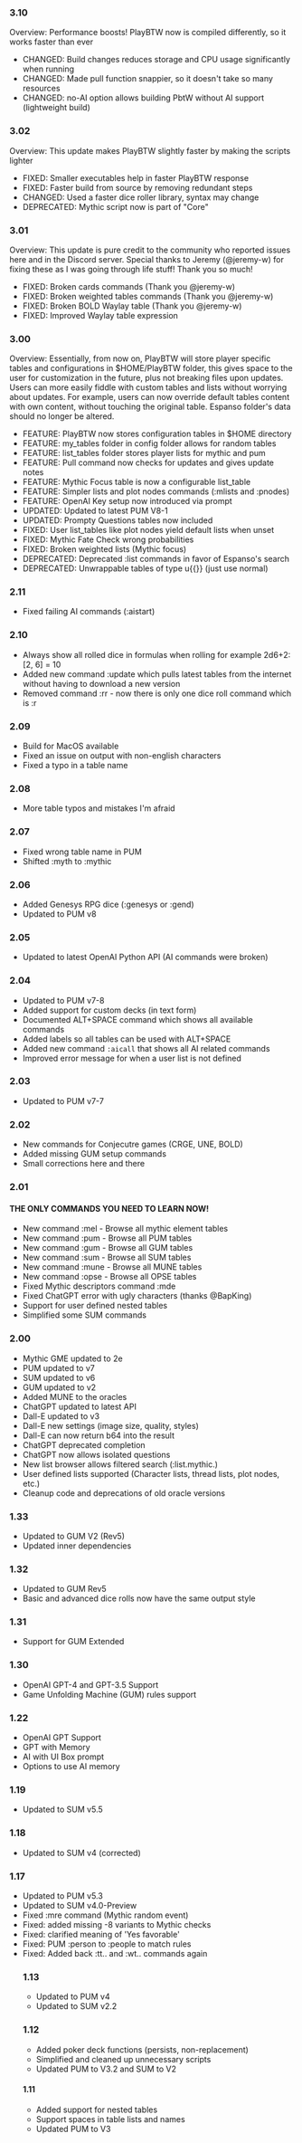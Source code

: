 ### 3.10
Overview: Performance boosts! PlayBTW now is compiled differently, so it works faster than ever

* CHANGED: Build changes reduces storage and CPU usage significantly when running
* CHANGED: Made pull function snappier, so it doesn't take so many resources
* CHANGED: no-AI option allows building PbtW without AI support (lightweight build)

### 3.02
Overview: This update makes PlayBTW slightly faster by making the scripts lighter

* FIXED: Smaller executables help in faster PlayBTW response
* FIXED: Faster build from source by removing redundant steps
* CHANGED: Used a faster dice roller library, syntax may change
* DEPRECATED: Mythic script now is part of "Core"

### 3.01
Overview: This update is pure credit to the community who reported issues here and in the Discord server. Special thanks to Jeremy (@jeremy-w) for fixing these as I was going through life stuff! Thank you so much!

* FIXED: Broken cards commands (Thank you @jeremy-w)
* FIXED: Broken weighted tables commands (Thank you @jeremy-w)
* FIXED: Broken BOLD Waylay table (Thank you @jeremy-w)
* FIXED: Improved Waylay table expression

### 3.00
Overview: Essentially, from now on, PlayBTW will store player specific tables and configurations in $HOME/PlayBTW folder, this gives space to the user for customization in the future, plus not breaking files upon updates. Users can more easily fiddle with custom tables and lists without worrying about updates. For example, users can now override default tables content with own content, without touching the original table. Espanso folder's data should no longer be altered.

* FEATURE: PlayBTW now stores configuration tables in $HOME directory
* FEATURE: my_tables folder in config folder allows for random tables
* FEATURE: list_tables folder stores player lists for mythic and pum
* FEATURE: Pull command now checks for updates and gives update notes
* FEATURE: Mythic Focus table is now a configurable list_table
* FEATURE: Simpler lists and plot nodes commands (:mlists and :pnodes)
* FEATURE: OpenAI Key setup now introduced via prompt
* UPDATED: Updated to latest PUM V8-1
* UPDATED: Prompty Questions tables now included
* FIXED: User list_tables like plot nodes yield default lists when unset
* FIXED: Mythic Fate Check wrong probabilities
* FIXED: Broken weighted lists (Mythic focus)
* DEPRECATED: Deprecated :list commands in favor of Espanso's search
* DEPRECATED: Unwrappable tables of type u{{}} (just use normal)

### 2.11
* Fixed failing AI commands (:aistart)

### 2.10
* Always show all rolled dice in formulas when rolling for example 2d6+2: [2, 6] = 10
* Added new command :update which pulls latest tables from the internet without having to download a new version
* Removed command :rr - now there is only one dice roll command which is :r<formula>

### 2.09
* Build for MacOS available
* Fixed an issue on output with non-english characters
* Fixed a typo in a table name

### 2.08
* More table typos and mistakes I'm afraid

### 2.07
* Fixed wrong table name in PUM
* Shifted :myth to :mythic

### 2.06
* Added Genesys RPG dice (:genesys or :gend)
* Updated to PUM v8

### 2.05
* Updated to latest OpenAI Python API (AI commands were broken)

### 2.04
* Updated to PUM v7-8
* Added support for custom decks (in text form)
* Documented ALT+SPACE command which shows all available commands
* Added labels so all tables can be used with ALT+SPACE
* Added new command `:aicall` that shows all AI related commands
* Improved error message for when a user list is not defined

### 2.03
* Updated to PUM v7-7

### 2.02
* New commands for Conjecutre games (CRGE, UNE, BOLD)
* Added missing GUM setup commands
* Small corrections here and there

### 2.01
#### THE ONLY COMMANDS YOU NEED TO LEARN NOW!
* New command :mel - Browse all mythic element tables
* New command :pum - Browse all PUM tables
* New command :gum - Browse all GUM tables
* New command :sum - Browse all SUM tables
* New command :mune - Browse all MUNE tables
* New command :opse - Browse all OPSE tables
* Fixed Mythic descriptors command :mde
* Fixed ChatGPT error with ugly characters (thanks @BapKing)
* Support for user defined nested tables
* Simplified some SUM commands

### 2.00
* Mythic GME updated to 2e
* PUM updated to v7
* SUM updated to v6
* GUM updated to v2
* Added MUNE to the oracles
* ChatGPT updated to latest API
* Dall-E updated to v3
* Dall-E new settings (image size, quality, styles)
* Dall-E can now return b64 into the result
* ChatGPT deprecated completion
* ChatGPT now allows isolated questions
* New list browser allows filtered search (:list.mythic.)
* User defined lists supported (Character lists, thread lists, plot nodes, etc.)
* Cleanup code and deprecations of old oracle versions

### 1.33
* Updated to GUM V2 (Rev5)
* Updated inner dependencies

### 1.32
* Updated to GUM Rev5
* Basic and advanced dice rolls now have the same output style

### 1.31
* Support for GUM Extended

### 1.30
* OpenAI GPT-4 and GPT-3.5 Support
* Game Unfolding Machine (GUM) rules support

### 1.22
* OpenAI GPT Support
* GPT with Memory
* AI with UI Box prompt
* Options to use AI memory

### 1.19
* Updated to SUM v5.5

### 1.18
* Updated to SUM v4 (corrected)

### 1.17
* Updated to PUM v5.3
* Updated to SUM v4.0-Preview
* Fixed :mre command (Mythic random event)
* Fixed: added missing -8 variants to Mythic checks
* Fixed: clarified meaning of 'Yes favorable'
* Fixed: PUM :person to :people to match rules
* Fixed: Added back :tt.<table>. and :wt.<wtable>. commands again

### 1.13
* Updated to PUM v4
* Updated to SUM v2.2

### 1.12
* Added poker deck functions (persists, non-replacement)
* Simplified and cleaned up unnecessary scripts
* Updated PUM to V3.2 and SUM to V2

#### 1.11
* Added support for nested tables
* Support spaces in table lists and names
* Updated PUM to V3